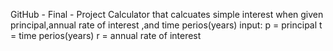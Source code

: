 GitHub - Final - Project
Calculator that calcuates simple interest 
when given principal,annual rate of interest ,and time perios(years)
input: p = principal
       t =  time perios(years)
       r = annual rate of interest
